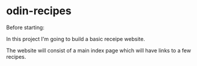 # odin-recipes

Before starting: 

In this project I'm going to build a basic receipe website.

The website will consist of a main index page which will have links to a few recipes.

 
